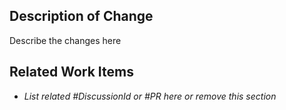 ## Description of Change

Describe the changes here

## Related Work Items

* _List related #DiscussionId or #PR here or remove this section_
